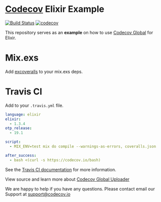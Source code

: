 [Codecov][1] Elixir Example
=======================

[![Build Status](https://travis-ci.org/codecov/example-elixir.svg?branch=master)](https://travis-ci.org/codecov/example-elixir) [![codecov](https://codecov.io/gh/cadrianomota/blog/branch/master/graph/badge.svg?token=)](https://codecov.io/gh/adrianomota/blog/)

This repository serves as an **example** on how to use [Codecov Global][4] for Elixir.

# Mix.exs

Add [excoveralls](https://hex.pm/packages/excoveralls) to your mix.exs deps.

# Travis CI

Add to your `.travis.yml` file.
```yml
language: elixir
elixir:
  - 1.3.4
otp_release:
  - 19.1

script:
  - MIX_ENV=test mix do compile --warnings-as-errors, coveralls.json

after_success:
  - bash <(curl -s https://codecov.io/bash)
```

See the [Travis CI documentation](https://docs.travis-ci.com/user/languages/elixir/) for more information.


View source and learn more about [Codecov Global Uploader][4]

We are happy to help if you have any questions. Please contact email our Support at [support@codecov.io](mailto:support@codecov.io)

[1]: https://codecov.io/
[4]: https://github.com/codecov/codecov-bash
